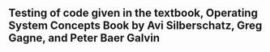 ## Testing of code given in the textbook, Operating System Concepts Book by Avi Silberschatz, Greg Gagne, and Peter Baer Galvin
